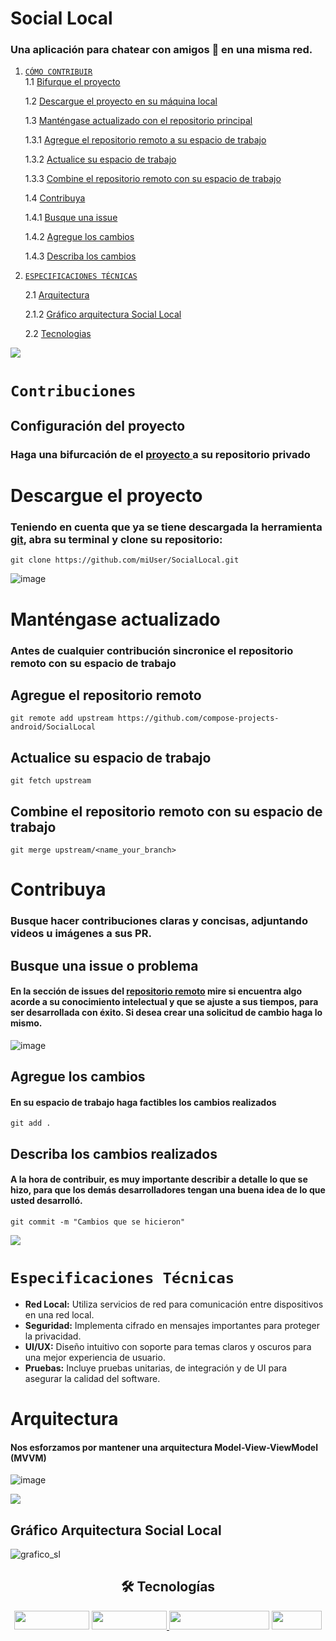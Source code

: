 # Social Local
### Una aplicación para chatear con amigos 💬 en una misma red.

1. [`CÓMO CONTRIBUIR`](#Contribuciones)  
  1.1 [Bifurque el proyecto](#configuración-del-proyecto)
     
    1.2 [Descargue el proyecto en su máquina local](#descargue-el-proyecto)  
  
    1.3 [Manténgase actualizado con el repositorio principal](#manténgase-actualizado)
  
      1.3.1 [Agregue el repositorio remoto a su espacio de trabajo](#agregue-el-repositorio-remoto)
  
      1.3.2 [Actualice su espacio de trabajo](#actualice-su-espacio-de-trabajo)
  
      1.3.3 [Combine el repositorio remoto con su espacio de trabajo](#combine-el-repositorio-remoto-con-su-espacio-de-trabajo)
  
    1.4 [Contribuya](#contribuya)  
  
      1.4.1 [Busque una issue](#busque-una-issue-o-problema)  
  
      1.4.2 [Agregue los cambios](#agregue-los-cambios)  
  
      1.4.3 [Describa los cambios](#Describa-los-cambios-realizados)

2. [`ESPECIFICACIONES TÉCNICAS`](#especificaciones-técnicas)

      2.1 [Arquitectura](#arquitectura)
   
      2.1.2 [Gráfico arquitectura Social Local](#Gráfico-Arquitectura-Social-Local)

      2.2 [Tecnologias](#tecnologias)

<img src="https://user-images.githubusercontent.com/73097560/115834477-dbab4500-a447-11eb-908a-139a6edaec5c.gif">

# `Contribuciones`

## Configuración del proyecto
### Haga una bifurcación de el [proyecto ](https://github.com/compose-projects-android/SocialLocal) a su repositorio privado

# Descargue el proyecto
### Teniendo en cuenta que ya se tiene descargada la herramienta [git](https://git-scm.com/), abra su terminal y clone su repositorio: 
```
git clone https://github.com/miUser/SocialLocal.git
```
![image](https://github.com/compose-projects-android/SocialLocal/assets/166412593/19c7b77c-66e8-4a1c-b473-80a8241acd9d)


# Manténgase actualizado
### Antes de cualquier contribución sincronice el repositorio remoto con su espacio de trabajo

## Agregue el repositorio remoto
```
git remote add upstream https://github.com/compose-projects-android/SocialLocal
```
## Actualice su espacio de trabajo
```
git fetch upstream
```
## Combine el repositorio remoto con su espacio de trabajo

```
git merge upstream/<name_your_branch>
```

# Contribuya
### Busque hacer contribuciones claras y concisas, adjuntando videos u imágenes a sus PR.

## Busque una issue o problema
#### En la sección de issues del [repositorio remoto](https://github.com/compose-projects-android/SocialLocal/issues) mire si encuentra algo acorde a su conocimiento intelectual y que se ajuste a sus tiempos, para ser desarrollada con éxito. Si desea crear una solicitud de cambio haga lo mismo.

![image](https://github.com/compose-projects-android/SocialLocal/assets/166412593/9d58d736-84c9-40fb-8b49-494b28507be5)

## Agregue los cambios
#### En su espacio de trabajo haga factibles los cambios realizados
```
git add .
```
## Describa los cambios realizados
#### A la hora de contribuir, es muy importante describir a detalle lo que se hizo, para que los demás desarrolladores tengan una buena idea de lo que usted desarrolló.

```
git commit -m "Cambios que se hicieron"
```

<img src="https://user-images.githubusercontent.com/73097560/115834477-dbab4500-a447-11eb-908a-139a6edaec5c.gif">

# `Especificaciones Técnicas`

- **Red Local:** Utiliza servicios de red para comunicación entre dispositivos en una red local.
- **Seguridad:** Implementa cifrado en mensajes importantes para proteger la privacidad.
- **UI/UX:** Diseño intuitivo con soporte para temas claros y oscuros para una mejor experiencia de usuario.
- **Pruebas:** Incluye pruebas unitarias, de integración y de UI para asegurar la calidad del software.

# Arquitectura
#### Nos esforzamos por mantener una arquitectura Model-View-ViewModel (MVVM)

![image](https://github.com/compose-projects-android/SocialLocal/assets/166412593/af919336-0dc0-4934-ae25-dcd0f056301e)

<img src="https://user-images.githubusercontent.com/73097560/115834477-dbab4500-a447-11eb-908a-139a6edaec5c.gif">

## Gráfico Arquitectura Social Local

![grafico_sl](https://github.com/compose-projects-android/SocialLocal/assets/166412593/d98528aa-6a40-4fec-96b6-8bb94a498642)

<h2 align="center">🛠 Tecnologías</h2>
<p align="center">
  
  <img src="https://img.shields.io/badge/-Dagger_Hilt-4285F4?style=flat-square&logo=android&logoColor=white" width="120" height="30" />
  <a href="https://developer.android.com/topic/libraries/architecture/viewmodel?hl=es-419">
  <img src="https://img.shields.io/badge/-ViewModel-000000?style=flat-square&logo=android&logoColor=white" width="120" height="30" />  
  </a>

  <img src="https://img.shields.io/badge/-Jetpack_Compose-green?style=flat-square&logo=jetpackcompose&logoColor=black" width="160" height="30" />
  <img src="https://img.shields.io/badge/-Room-red?style=flat-square&logo=database&logoColor=white" width="80" height="30" />

</p>


